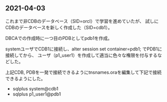 ## 2021-04-03
これまで非CDBのデータベース（SID=orcl）で学習を進めていたが、
試しにCDBのデータベースを新しく作成した（SID=cdb1）。

DBCAでの作成時に一つ目のPDBとしてpdb1を作成。

systemユーザでCDB1に接続し、alter session set container=pdb1; でPDB1に接続してから、
ユーザ（p1_user1）を作成して適当に色々な権限を付与するなどした。

上記CDB, PDBを一発で接続できるようにtnsnames.oraを編集して下記で接続できるようにした。
* sqlplus system@cdb1
* sqlplus p1_user1@pdb1
